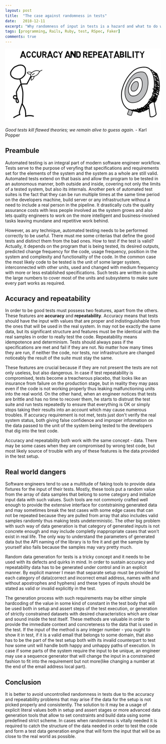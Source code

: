 ```yaml
---
layout: post
title:  "The case against randomness in tests"
date:   2018-12-11
excerpt: "Why randomness of input in tests is a hazard and what to do with it."
tags: [programming, Rails, Ruby, test, RSpec, Faker]
comments: true
---
```


![Accuracy and repeatibility](/assets/images/predictability.jpg)

_Good tests kill flawed theories; we remain alive to guess again._
\- Karl Popper

## Preambule

Automated testing is an integral part of modern software engineer
workflow. Tests serve to the purpose of veryfing that specifications
and requirements set for the elements of the system and the system as a
whole are still valid. Automated tests extend on that basis and allow the
program to be tested in an autonomous manner, both outside and inside,
covering not only the limits of a tested system, but also its internals.
Another perk of automated test suites is the fact that they can be run
multiple times at the same time period on the developers machine, build
server or any infrastructure without a need to include a real person in
the pipeline. It drastically cuts the quality assurance costs with less
people involved as the system grows and also lets quality engineers to
work on the more intelligent and business-involved tasks leaving mundane
and repetitive work behind.

However, as any technique, automated testing needs to be performed
correctly to be useful. There must me some criterias that define the good
tests and distinct them from the bad ones. How to test if the test is
valid? Actually, it depends on the program that is being tested, its
desired outputs, predicted change frequency for the code, usage frequency,
position in the system and complexity and functionality of the code.
In the common case the most likely code to be tested is the unit of
some larger system, interconnected with other units, used and changed
with medium frequency with more or less established specifications. Such tests
are written in quite the large numbers to cover most of the units and subsystems
to make sure every part works as required.

## Accuracy and repeatability

In order to be good tests must possess two features, apart from the others. These
features are **accuracy** and **repeatability**. Accuracy means that tests should have
the input with values that are proper and indistinguishable from the ones that will
be used in the real system. In may not be exactly the same data, but its significant
structure and features must be the identical with the real samples in order to
really test the code. Repeatability means idempotence and determinism. Tests
should always pass if the specifications are met and fail if they are not. No
matter how many times they are run, if neither the code, nor tests, nor infrastructure
are changed noticeably the result of the suite must stay the same.

These features are crucial because if they are not present the tests are not only
useless, but also dangerous. In case if test repeatability is compromised, tests
become a treacherous placebo, that looks like an insurance from failure on the
production stage, but in reality they may pass even if the code is not working
properly thus leaking malfunctioning units into the real world. On the other hand,
when an engineer notices that tests are brittle and has no time to recover them,
he starts to distrust the test suite and run tests repeatedly to ensure that everything
is OK or simply stops taking their results into an account which may cause numerous
troubles. If accuracy requirement is not met, tests just don't verify the real system
status, both giving false confidence and improper information on the data passed to
the unit of the system being tested to the developers that dig into the test code.

Accuracy and repeatability both work with the same concept - data. There may be some cases
when they are compromised by wrong test code, but most likely source of trouble with any
of these features is the data provided in the test setup.

## Real world dangers

Software engineers tend to use a multitude of faking tools to provide data fixtures
for the input of their tests. Mostly, these tools put a random value from the array
of data samples that belong to some category and initialize input data with such values.
Such tools are not commonly crafted well enough to provide the extensive
interface for contstraining generated data and may sometimes break the test cases
with some edge cases that can not be repeated because they are pulled from array that
also includes valid samples randomly thus making tests undeterministic. The other big
problem with such way of data generation is that category of generated inputs is not
concrete enough and may include completly inappropriate cases that won't exist in real life.
The only way to understand the parameters of generated data but the API naming of the library
is to fire it and get the sample by yourself also fails because the samples may vary pretty
much.

Random data generation for tests is a tricky concept and it needs to be used with its
defects and quirks in mind. In order to sustain accuracy and repeatability data
has to be generated under control and in an explicit manner. By explicit manner
I mean that separate setup must be provided for each category of data(correct and incorrect
email address, names with and without apostrophes and hyphens) and these types of inputs
should be stated as valid or invalid explicitly in the test.

The generation process with such requirements may be either simple hardcoding of the value in
some kind of constant in the test body that will be used both in setup and assert steps of the test execution,
or generation of strictly constrained datasets with desired characteristics which are clear
and sound inside the test itself. These methods are valuable in order to provide the immediate context
and concreteness to the data that is used in the test. If the input of the method is any integer number -
you ought to show it in test, if it is a valid email that belongs to some domain, that also has to be
the part of the test setup both with its invalid counterpart to test how some unit will handle both happy
and unhappy paths of execution. In case if some parts of the system require the input to be unique,
an engineer may use a sequence generator that will change the input in a constrained fashion to fit into
the requirement but not more(like changing a number at the end of the email address local part).

## Conclusion

It is better to avoid uncontrolled randomness in tests due to the accuracy
and repeatability problems that may arise if the data for the setup is not picked properly
 and consistently. The solution to it may be a usage of explicit literal values both in setup
and assert stages or more advanced data generation tools that allow to set constraints and build
data using some predefined strict scheme. In cases when randomness is vitally needed it is required
to catch the structure of the data needed in order to test the code and form a test data generation
engine that will form the input that will be as close to the real world as possible.


